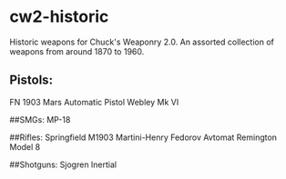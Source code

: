 # cw2-historic
 
Historic weapons for Chuck's Weaponry 2.0.
An assorted collection of weapons from around 1870 to 1960.


## Pistols:
FN 1903
Mars Automatic Pistol
Webley Mk VI

##SMGs:
MP-18

##Rifles:
Springfield M1903
Martini-Henry
Fedorov Avtomat
Remington Model 8

##Shotguns:
Sjogren Inertial